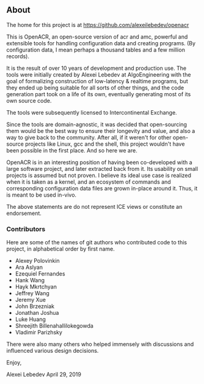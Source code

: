 ## About

The home for this project is at https://github.com/alexeilebedev/openacr

This is OpenACR, an open-source version of acr and amc, powerful
and extensible tools for handling configuration data and creating programs.
(By configuration data, I mean perhaps a thousand tables and a
few million records).

It is the result of over 10 years of development and
production use. The tools were initially created by Alexei Lebedev at AlgoEngineering
with the goal of formalizing construction of low-latency & realtime programs,
but they ended up being suitable for all sorts of other things, and the code generation
part took on a life of its own, eventually generating most of its own source code.

The tools were subsequently licensed to Intercontinental Exchange.

Since the tools are domain-agnostic, it was decided that open-sourcing
them would be the best way to ensure their longevity and value, and
also a way to give back to the community. After
all, if it weren't for other open-source projects like Linux, gcc and the shell, 
this project wouldn't have been possible in the first place. And so here we are.

OpenACR is in an interesting position of having been co-developed with a large
software project, and later extracted back from it. Its usability
on small projects is assumed but not proven. I believe its ideal use case is realized
when it is taken as a kernel, and an ecosystem of commands and corresponding
configuration data files are grown in-place around it. Thus, it is meant to be used
in-vivo.

The above statements are do not represent ICE views or constitute an endorsement.

### Contributors

Here are some of the names of git authors who contributed code to this project,
in alphabetical order by first name. 

* Alexey Polovinkin
* Ara Aslyan
* Ezequiel Fernandes
* Hank Wang
* Hayk Mkrtchyan
* Jeffrey Wang
* Jeremy Xue
* John Brzezniak
* Jonathan Joshua
* Luke Huang
* Shreejith Billenahallilokegowda
* Vladimir Parizhsky

There were also many others who helped immensely with
discussions and influenced various design decisions.

Enjoy,

Alexei Lebedev
April 29, 2019

